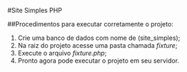 #Site Simples PHP

##Procedimentos para executar corretamente o projeto:

1. Crie uma banco de dados com nome de (site_simples);
2. Na raiz do projeto acesse uma pasta chamada *fixture*;
3. Execute o arquivo *fixture.php*;
4. Pronto agora pode executar o projeto em seu servidor.


